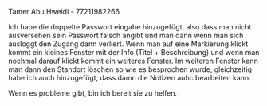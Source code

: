 Tamer Abu Hweidi - 77211982266

Ich habe die doppelte Passwort eingabe hinzugefügt, also dass man nicht ausversehen sein Passwort falsch angibt und man dann wenn man sich ausloggt den Zugang dann verliert.
Wenn man auf eine Markierung klickt kommt ein kleines Fenster mit der Info (Titel + Beschreibung) und wenn man nochmal darauf klickt kommt ein weiteres Fenster.
Im weiteren Fenster kann man dann den Standort löschen so wie es besprochen wurde, gleichzeitig habe ich auch hinzugefügt, dass damn die Notizen auhc bearbeiten kann.

Wenn es probleme gibt, bin ich bereit sie zu helfen.
